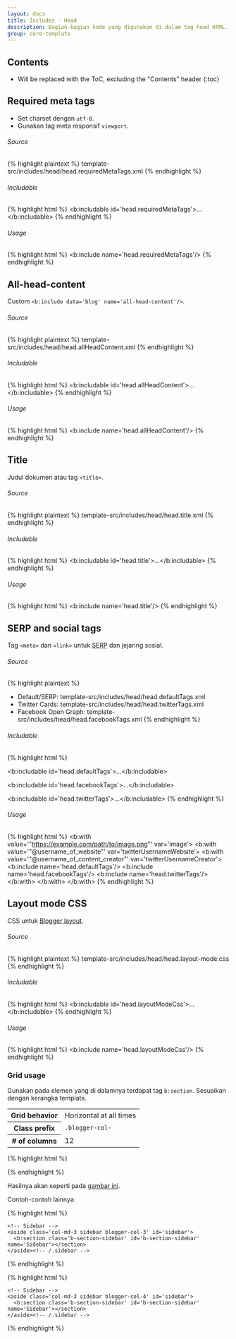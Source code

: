 ```yaml
---
layout: docs
title: Includes - Head
description: Bagian-bagian kode yang digunakan di dalam tag head HTML.
group: core-template
---
```


## Contents

* Will be replaced with the ToC, excluding the "Contents" header
{:toc}

## Required meta tags

- Set charset dengan `utf-8`.
- Gunakan tag meta responsif `viewport`.

###### Source

{% highlight plaintext %}
template-src/includes/head/head.requiredMetaTags.xml
{% endhighlight %}

###### Includable

{% highlight html %}
<b:includable id='head.requiredMetaTags'>...</b:includable>
{% endhighlight %}

###### Usage

{% highlight html %}
<b:include name='head.requiredMetaTags'/>
{% endhighlight %}

## All-head-content

Custom `<b:include data='blog' name='all-head-content'/>`.

###### Source

{% highlight plaintext %}
template-src/includes/head/head.allHeadContent.xml
{% endhighlight %}

###### Includable

{% highlight html %}
<b:includable id='head.allHeadContent'>...</b:includable>
{% endhighlight %}

###### Usage

{% highlight html %}
<b:include name='head.allHeadContent'/>
{% endhighlight %}

## Title

Judul dokumen atau tag `<title>`.

###### Source

{% highlight plaintext %}
template-src/includes/head/head.title.xml
{% endhighlight %}

###### Includable

{% highlight html %}
<b:includable id='head.title'>...</b:includable>
{% endhighlight %}

###### Usage

{% highlight html %}
<b:include name='head.title'/>
{% endhighlight %}

## SERP and social tags

Tag `<meta>` dan `<link>` untuk <abbr title="Search Engine Results Page">SERP</abbr> dan jejaring sosial.
###### Source

{% highlight plaintext %}
- Default/SERP: template-src/includes/head/head.defaultTags.xml
- Twitter Cards: template-src/includes/head/head.twitterTags.xml
- Facebook Open Graph: template-src/includes/head/head.facebookTags.xml
{% endhighlight %}

###### Includable

{% highlight html %}
<!-- Default/SERP -->
<b:includable id='head.defaultTags'>...</b:includable>
<!-- Twitter Cards -->
<b:includable id='head.facebookTags'>...</b:includable>
<!-- Facebook Open Graph -->
<b:includable id='head.twitterTags'>...</b:includable>
{% endhighlight %}

###### Usage

{% highlight html %}
<b:with value='"https://example.com/path/to/image.png"' var='image'>
<b:with value='"@username_of_website"' var='twitterUsernameWebsite'>
<b:with value='"@username_of_content_creator"' var='twitterUsernameCreator'>
  <b:include name='head.defaultTags'/>
  <b:include name='head.facebookTags'/>
  <b:include name='head.twitterTags'/>
</b:with>
</b:with>
</b:with>
{% endhighlight %}

## Layout mode CSS

CSS untuk <a href="#" data-toggle="modal" data-target=".image-blogger-layout">Blogger layout</a>.

###### Source

{% highlight plaintext %}
template-src/includes/head/head.layout-mode.css
{% endhighlight %}

###### Includable

{% highlight html %}
<b:includable id='head.layoutModeCss'>...</b:includable>
{% endhighlight %}

###### Usage

{% highlight html %}
<b:include name='head.layoutModeCss'/>
{% endhighlight %}

### Grid usage

Gunakan pada elemen yang di dalamnya terdapat tag `b:section`. Sesuaikan dengan kerangka template.

<table class="table table-bordered table-striped table-responsive">
  <tbody>
    <tr>
      <th class="text-nowrap" scope="row">Grid behavior</th>
      <td>Horizontal at all times</td>
    </tr>
    <tr>
      <th class="text-nowrap" scope="row">Class prefix</th>
      <td><code>.blogger-col-</code></td>
    </tr>
    <tr>
      <th class="text-nowrap" scope="row"># of columns</th>
      <td>12</td>
    </tr>
  </tbody>
</table>

{% highlight html %}
<div class='container'>
  <!-- Main -->
  <main class='main blogger-col-8' id='main'>
    <b:section class='b-section-main' id='b-section-main' maxwidgets='1' name='Main' showaddelement='no'></b:section>
  </main><!-- /.main -->

  <!-- Sidebar -->
  <aside class='sidebar blogger-col-4' id='sidebar'>
    <b:section class='b-section-sidebar' id='b-section-sidebar' name='Sidebar'></section>
  </aside><!-- /.sidebar -->
</div>
{% endhighlight %}

Hasilnya akan seperti pada <a href="#" data-toggle="modal" data-target=".image-blogger-layout">gambar ini</a>.

Contoh-contoh lainnya:

{% highlight html %}
<div class='container'>
  <div class='row'>
    <!-- Main -->
    <main class='col-md-9 main blogger-col-9' id='main'>
      <b:section class='b-section-main' id='b-section-main' maxwidgets='1' name='Main' showaddelement='no'></b:section>
    </main><!-- /.main -->

    <!-- Sidebar -->
    <aside class='col-md-3 sidebar blogger-col-3' id='sidebar'>
      <b:section class='b-section-sidebar' id='b-section-sidebar' name='Sidebar'></section>
    </aside><!-- /.sidebar -->
  </div><!-- /.row -->
</div><!-- /.container -->
{% endhighlight %}

{% highlight html %}
<div class='container'>
  <div class='row'>
    <!-- Main -->
    <main class='col-md-9 main blogger-col-8' id='main'>
      <b:section class='b-section-main' id='b-section-main' maxwidgets='1' name='Main' showaddelement='no'></b:section>
    </main><!-- /.main -->

    <!-- Sidebar -->
    <aside class='col-md-3 sidebar blogger-col-4' id='sidebar'>
      <b:section class='b-section-sidebar' id='b-section-sidebar' name='Sidebar'></section>
    </aside><!-- /.sidebar -->
  </div><!-- /.row -->
</div><!-- /.container -->
{% endhighlight %}
